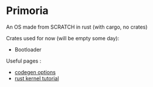 # Primoria
An OS made from SCRATCH in rust (with cargo, no crates)

Crates used for now (will be empty some day):
- Bootloader

Useful pages :
- [codegen options](https://doc.rust-lang.org/rustc/codegen-options/index.html)
- [rust kernel tutorial](https://os.phil-opp.com/minimal-rust-kernel/)